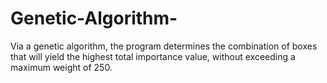 # Genetic-Algorithm-
Via a genetic algorithm, the program determines the combination of boxes that will yield the highest total importance value, without exceeding a maximum weight of 250.

